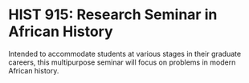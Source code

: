 # HIST 915: Research Seminar in African History

Intended to accommodate students at various stages in their graduate careers, this multipurpose seminar will focus on problems in modern African history.